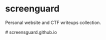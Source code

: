 # screenguard

Personal website and CTF writeups collection.


#   s c r e e n s g u a r d . g i t h u b . i o  
 